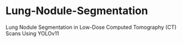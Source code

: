 # Lung-Nodule-Segmentation
Lung Nodule Segmentation in Low-Dose Computed Tomography (CT) Scans Using YOLOv11
